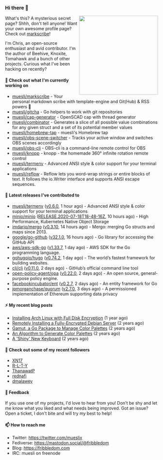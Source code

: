 ### Hi there 👋

<img align="right" src="https://raw.githubusercontent.com/muesli/muesli/master/assets/termenv.png" width="260">

What's this? A mysterious secret page? Shhh, don't tell anyone!
Want your own awesome profile page? Check out [markscribe](https://github.com/muesli/markscribe)!

I'm Chris, an open-source enthusiast and avid contributor. I'm the author of Beehive, Knoxite, Tomahawk and a bunch
of other projects. Curious what I've been hacking on recently?

#### 🌱 Check out what I'm currently working on

- [muesli/markscribe](https://github.com/muesli/markscribe) - Your personal markdown scribe with template-engine and Git(Hub) & RSS powers 📜
- [muesli/gitcha](https://github.com/muesli/gitcha) - Go helpers to work with git repositories
- [muesli/cap-generator](https://github.com/muesli/cap-generator) - OpenSCAD cap with thread generator
- [muesli/combinator](https://github.com/muesli/combinator) - Generates a slice of all possible value combinations for any given struct and a set of its potential member values
- [muesli/homebrew-tap](https://github.com/muesli/homebrew-tap) - muesli's Homebrew tap
- [muesli/obs-scene-switcher](https://github.com/muesli/obs-scene-switcher) - Tracks your active window and switches OBS scenes accordingly
- [muesli/obs-cli](https://github.com/muesli/obs-cli) - OBS-cli is a command-line remote control for OBS
- [muesli/knopp](https://github.com/muesli/knopp) - knopp - the homemade 360° infinite rotation remote control
- [muesli/termenv](https://github.com/muesli/termenv) - Advanced ANSI style & color support for your terminal applications
- [muesli/reflow](https://github.com/muesli/reflow) - Reflow lets you word-wrap strings or entire blocks of text. It follows the io.Writer interface and supports ANSI escape sequences.

#### 🔭 Latest releases I've contributed to

- [muesli/termenv](https://github.com/muesli/termenv) ([v0.6.0](https://github.com/muesli/termenv/releases/tag/v0.6.0), 1 hour ago) - Advanced ANSI style & color support for your terminal applications
- [minio/minio](https://github.com/minio/minio) ([RELEASE.2020-07-18T18-48-16Z](https://github.com/minio/minio/releases/tag/RELEASE.2020-07-18T18-48-16Z), 10 hours ago) - High Performance, Kubernetes Native Object Storage
- [imdario/mergo](https://github.com/imdario/mergo) ([v0.3.10](https://github.com/imdario/mergo/releases/tag/v0.3.10), 14 hours ago) - Mergo: merging Go structs and maps since 2013.
- [google/go-github](https://github.com/google/go-github) ([v32.1.0](https://github.com/google/go-github/releases/tag/v32.1.0), 16 hours ago) - Go library for accessing the GitHub API
- [aws/aws-sdk-go](https://github.com/aws/aws-sdk-go) ([v1.33.7](https://github.com/aws/aws-sdk-go/releases/tag/v1.33.7), 1 day ago) - AWS SDK for the Go programming language.
- [gohugoio/hugo](https://github.com/gohugoio/hugo) ([v0.74.2](https://github.com/gohugoio/hugo/releases/tag/v0.74.2), 1 day ago) - The world’s fastest framework for building websites.
- [cli/cli](https://github.com/cli/cli) ([v0.11.0](https://github.com/cli/cli/releases/tag/v0.11.0), 2 days ago) - GitHub’s official command line tool
- [open-policy-agent/opa](https://github.com/open-policy-agent/opa) ([v0.22.0](https://github.com/open-policy-agent/opa/releases/tag/v0.22.0), 2 days ago) - An open source, general-purpose policy engine.
- [facebookincubator/ent](https://github.com/facebookincubator/ent) ([v0.2.7](https://github.com/facebookincubator/ent/releases/tag/v0.2.7), 2 days ago) - An entity framework for Go
- [jpmorganchase/quorum](https://github.com/jpmorganchase/quorum) ([v2.7.0](https://github.com/jpmorganchase/quorum/releases/tag/v2.7.0), 3 days ago) - A permissioned implementation of Ethereum supporting data privacy

#### ⚡ My recent blog posts

- [Installing Arch Linux with Full Disk Encryption](https://fribbledom.com/posts/encrypted-arch-install/) (1 year ago)
- [Remotely Installing a Fully-Encrypted Debian Server](https://fribbledom.com/posts/encrypted-remote-debian-install/) (2 years ago)
- [Gamut, a Go Package to Manage Color Palettes](https://fribbledom.com/posts/gamut-package-to-handle-color-palettes/) (2 years ago)
- [An Algorithm to Generate Color Palettes](https://fribbledom.com/posts/an-algorithm-to-generate-color-palettes/) (2 years ago)
- [A 'Shiny' New Keyboard](https://fribbledom.com/posts/a-shiny-new-keyboard/) (2 years ago)

#### 👯 Check out some of my recent followers

- [XN17](https://github.com/XN17)
- [R-L-T-Y](https://github.com/R-L-T-Y)
- [ThanawatP](https://github.com/ThanawatP)
- [rednafi](https://github.com/rednafi)
- [dmalawey](https://github.com/dmalawey)

#### 💬 Feedback

If you use one of my projects, I'd love to hear from you! Don't be shy and let me know what you liked
and what needs being improved. Got an issue? Open a ticket, I don't bite and will try my best to help!

#### 📫 How to reach me

- Twitter: https://twitter.com/mueslix
- Fediverse: https://mastodon.social/@fribbledom
- Blog: https://fribbledom.com
- IRC: muesli on freenode
